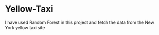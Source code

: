 # Yellow-Taxi
I have used Random Forest in this project and fetch the data from the New York yellow taxi site 
